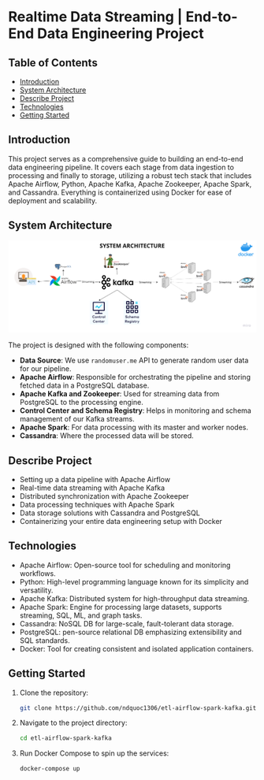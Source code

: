 # Realtime Data Streaming | End-to-End Data Engineering Project

## Table of Contents
- [Introduction](#introduction)
- [System Architecture](#system-architecture)
- [Describe Project](#describe-project)
- [Technologies](#technologies)
- [Getting Started](#getting-started)

## Introduction

This project serves as a comprehensive guide to building an end-to-end data engineering pipeline. It covers each stage from data ingestion to processing and finally to storage, utilizing a robust tech stack that includes Apache Airflow, Python, Apache Kafka, Apache Zookeeper, Apache Spark, and Cassandra. Everything is containerized using Docker for ease of deployment and scalability.

## System Architecture

![architecture.png](architecture.png)

The project is designed with the following components:

- **Data Source**: We use `randomuser.me` API to generate random user data for our pipeline.
- **Apache Airflow**: Responsible for orchestrating the pipeline and storing fetched data in a PostgreSQL database.
- **Apache Kafka and Zookeeper**: Used for streaming data from PostgreSQL to the processing engine.
- **Control Center and Schema Registry**: Helps in monitoring and schema management of our Kafka streams.
- **Apache Spark**: For data processing with its master and worker nodes.
- **Cassandra**: Where the processed data will be stored.

## Describe Project

- Setting up a data pipeline with Apache Airflow
- Real-time data streaming with Apache Kafka
- Distributed synchronization with Apache Zookeeper
- Data processing techniques with Apache Spark
- Data storage solutions with Cassandra and PostgreSQL
- Containerizing your entire data engineering setup with Docker

## Technologies

- Apache Airflow: Open-source tool for scheduling and monitoring workflows.
- Python: High-level programming language known for its simplicity and versatility.
- Apache Kafka: Distributed system for high-throughput data streaming.
- Apache Spark: Engine for processing large datasets, supports streaming, SQL, ML, and graph tasks.
- Cassandra: NoSQL DB for large-scale, fault-tolerant data storage.
- PostgreSQL: pen-source relational DB emphasizing extensibility and SQL standards.
- Docker: Tool for creating consistent and isolated application containers.

## Getting Started

1. Clone the repository:
    ```bash
    git clone https://github.com/ndquoc1306/etl-airflow-spark-kafka.git
    ```

2. Navigate to the project directory:
    ```bash
    cd etl-airflow-spark-kafka
    ```

3. Run Docker Compose to spin up the services:
    ```bash
    docker-compose up
    ```